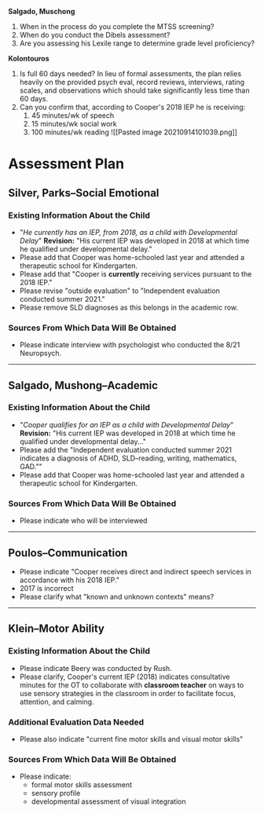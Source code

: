 **Salgado, Muschong**
1. When in the process do you complete the MTSS screening? 
2. When do you conduct the Dibels assessment? 
3. Are you assessing his Lexile range to determine grade level proficiency? 

**Kolontouros**
1. Is full 60 days needed? In lieu of formal assessments, the plan relies heavily on the provided psych eval, record reviews, interviews, rating scales, and observations which should take significantly less time than 60 days. 
2. Can you confirm that, according to Cooper's 2018 IEP he is receiving:
	1. 45 minutes/wk of speech
	2. 15 minutes/wk social work
	3. 100 minutes/wk reading
![[Pasted image 20210914101039.png]]

# Assessment Plan

## Silver, Parks–Social Emotional 
### Existing Information About the Child
- "*He currently has an IEP, from 2018, as a child with Developmental Delay*" 
	**Revision:** "His current IEP was developed in 2018 at which time he qualified under developmental delay."
- Please add that Cooper was home-schooled last year and attended a therapeutic school for Kindergarten.
- Please add that "Cooper is **currently** receiving services pursuant to the 2018 IEP."
- Please revise "outside evaluation" to "Independent evaluation conducted summer 2021."
- Please remove SLD diagnoses as this belongs in the academic row. 
### Sources From Which Data Will Be Obtained
- Please indicate interview with psychologist who conducted the 8/21 Neuropsych.

---
## Salgado, Mushong–Academic
### Existing Information About the Child
- "*Cooper qualifies for an IEP as a child with Developmental Delay*" 
	**Revision:** "His current IEP was developed in 2018 at which time he qualified under developmental delay..."
- Please add the "Independent evaluation conducted summer 2021 indicates a diagnosis of ADHD, SLD–reading, writing, mathematics, GAD.""
- Please add that Cooper was home-schooled last year and attended a therapeutic school for Kindergarten.
### Sources From Which Data Will Be Obtained
- Please indicate who will be interviewed

---
## Poulos–Communication
- Please indicate "Cooper receives direct and indirect speech services in accordance with his 2018 IEP."
- 2017 is incorrect
- Please clarify what "known and unknown contexts" means? 

---
## Klein–Motor Ability
### Existing Information About the Child
- Please indicate Beery was conducted by Rush. 
- Please clarify, Cooper's current IEP (2018) indicates consultative minutes for the OT to collaborate with **classroom teacher** on ways to use sensory strategies in the classroom in order to facilitate focus, attention, and calming. 
### Additional Evaluation Data Needed
- Please also indicate "current fine motor skills and visual motor skills"
### Sources From Which Data Will Be Obtained 
- Please indicate:
	- formal motor skills assessment
	- sensory profile
	- developmental assessment of visual integration 